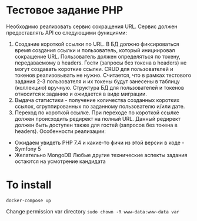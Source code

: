 # Тестовое задание PHP 
Необходимо реализовать сервис сокращения URL. Сервис должен предоставлять API со следующими функциями: 
1. Создание короткой ссылки по URL. В БД должно фиксироваться время создания ссылки и пользователь, который инициировал сокращение URL. Пользователь должен определяться по токену, передаваемому в headers. Гости (запросы без токена в headers) не могут создавать короткие ссылки. CRUD для пользователей и токенов реализовывать не нужно. Считается, что в рамках тестового задания 2-3 пользователя и их токены будут занесены в таблицу (коллекцию) вручную. Структура БД для пользователей и токенов относится к заданию и ожидается в виде миграции. 
2. Выдача статистики - получение количества созданных коротких ссылок, сгруппированных по заданному пользователю и/или дате. 
3. Переход по короткой ссылке. При переходе по короткой ссылке должен происходить редирект на полный URL. Данный редирект должен быть доступен также для гостей (запросов без токена в headers). 
Особенности реализации: 
- Ожидаем увидеть PHP 7.4 и какие-то фичи из этой версии в коде - Symfony 5 
- Желательно MongoDB 
Любые другие технические аспекты задания остаются на усмотрение кандидата

#  To install
```shell
docker-compose up
```
Change permission var directory `sudo chown -R www-data:www-data var`
